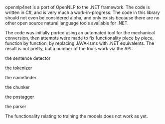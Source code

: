 opennlp4net is a port of OpenNLP to the .NET framework. The code is written in C#, and is very much a work-in-progress. The code in this library should not even be considered alpha, and only exists because there are no other open source natural language tools available for .NET.

The code was initially ported using an automated tool for the mechanical conversion, then attempts were made to fix functionality piece by piece, function by function, by replacing JAVA-isms with .NET equivalents. The result is not pretty, but a number of the tools work via the API:

the sentence detector

the tokenizer

the namefinder

the chunker

the postagger

the parser

The functionality relating to training the models does not work as yet.

 